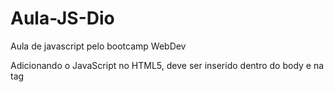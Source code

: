 # Aula-JS-Dio
Aula de javascript pelo bootcamp WebDev

Adicionando o JavaScript no HTML5, deve ser inserido dentro do body e na tag <script>

Pode também referenciar o arquivo .js na tag <head> com <script type e src>

- localStorage = salvar algum dado no navegador, para que quando acessado novamente os dados estejam armazenados no navegador.
